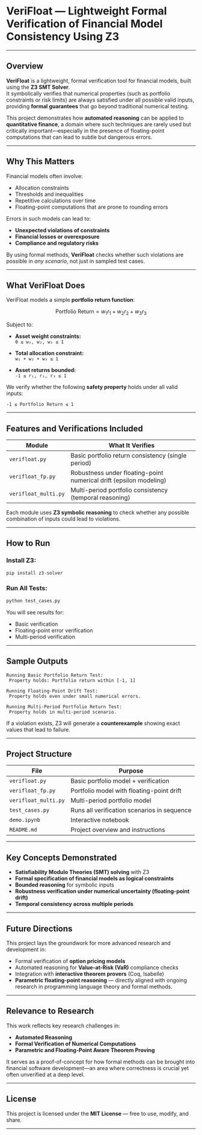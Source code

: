 # VeriFloat — Lightweight Formal Verification of Financial Model Consistency Using Z3

---

## Overview

**VeriFloat** is a lightweight, formal verification tool for financial models, built using the **Z3 SMT Solver**.  
It symbolically verifies that numerical properties (such as portfolio constraints or risk limits) are always satisfied under all possible valid inputs, providing **formal guarantees** that go beyond traditional numerical testing.

This project demonstrates how **automated reasoning** can be applied to **quantitative finance**, a domain where such techniques are rarely used but critically important—especially in the presence of floating-point computations that can lead to subtle but dangerous errors.

---

## Why This Matters

Financial models often involve:
- Allocation constraints
- Thresholds and inequalities
- Repetitive calculations over time
- Floating-point computations that are prone to rounding errors

Errors in such models can lead to:
- **Unexpected violations of constraints**
- **Financial losses or overexposure**
- **Compliance and regulatory risks**

By using formal methods, **VeriFloat** checks whether such violations are possible in *any scenario*, not just in sampled test cases.

---

## What VeriFloat Does

VeriFloat models a simple **portfolio return function**:

$$
\text{Portfolio Return} = w_1 r_1 + w_2 r_2 + w_3 r_3
$$

Subject to:

- **Asset weight constraints:**  
  `0 ≤ w₁, w₂, w₃ ≤ 1`

- **Total allocation constraint:**  
  `w₁ + w₂ + w₃ ≤ 1`

- **Asset returns bounded:**  
  `-1 ≤ r₁, r₂, r₃ ≤ 1`

We verify whether the following **safety property** holds under all valid inputs:

`-1 ≤ Portfolio Return ≤ 1`

---

## Features and Verifications Included

| Module                | What It Verifies                                                     |
|-----------------------|----------------------------------------------------------------------|
| `verifloat.py`        |  Basic portfolio return consistency (single period)                  |
| `verifloat_fp.py`     |  Robustness under floating-point numerical drift (epsilon modeling)  |
| `verifloat_multi.py`  |  Multi-period portfolio consistency (temporal reasoning)             |

Each module uses **Z3 symbolic reasoning** to check whether any possible combination of inputs could lead to violations.

---

## How to Run

### Install Z3:
```bash
pip install z3-solver
````

### Run All Tests:

```bash
python test_cases.py
```

You will see results for:

* Basic verification
* Floating-point error verification
* Multi-period verification

---

## Sample Outputs

```
Running Basic Portfolio Return Test:
 Property holds: Portfolio return within [-1, 1]

Running Floating-Point Drift Test:
 Property holds even under small numerical errors.

Running Multi-Period Portfolio Return Test:
 Property holds in multi-period scenario.
```

If a violation exists, Z3 will generate a **counterexample** showing exact values that lead to failure.

---

## Project Structure

| File                   | Purpose                                     |
| ---------------------- | ------------------------------------------- |
| `verifloat.py`         | Basic portfolio model + verification        |
| `verifloat_fp.py`      | Portfolio model with floating-point drift   |
| `verifloat_multi.py`   | Multi-period portfolio model                |
| `test_cases.py`        | Runs all verification scenarios in sequence |
| `demo.ipynb`           | Interactive notebook                        |
| `README.md`            | Project overview and instructions           |

---

## Key Concepts Demonstrated

* **Satisfiability Modulo Theories (SMT) solving** with Z3
* **Formal specification of financial models as logical constraints**
* **Bounded reasoning** for symbolic inputs
* **Robustness verification under numerical uncertainty (floating-point drift)**
* **Temporal consistency across multiple periods**

---

## Future Directions

This project lays the groundwork for more advanced research and development in:

* Formal verification of **option pricing models**
* Automated reasoning for **Value-at-Risk (VaR)** compliance checks
* Integration with **interactive theorem provers** (Coq, Isabelle)
* **Parametric floating-point reasoning** — directly aligned with ongoing research in programming language theory and formal methods.

---

## Relevance to Research

This work reflects key research challenges in:

* **Automated Reasoning**
* **Formal Verification of Numerical Computations**
* **Parametric and Floating-Point Aware Theorem Proving**

It serves as a proof-of-concept for how formal methods can be brought into financial software development—an area where correctness is crucial yet often unverified at a deep level.

---

## License

This project is licensed under the **MIT License** — free to use, modify, and share.

---
